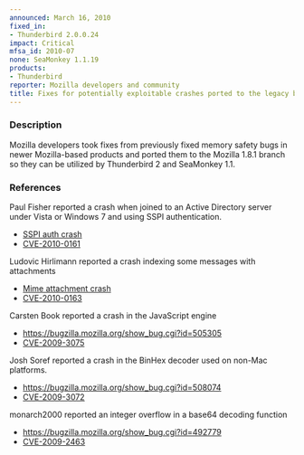 ```yaml
---
announced: March 16, 2010
fixed_in:
- Thunderbird 2.0.0.24
impact: Critical
mfsa_id: 2010-07
none: SeaMonkey 1.1.19
products:
- Thunderbird
reporter: Mozilla developers and community
title: Fixes for potentially exploitable crashes ported to the legacy branch
---
```


<h3>Description</h3>

<p>Mozilla developers took fixes from previously fixed memory safety
bugs in newer Mozilla-based products and ported them to the Mozilla
1.8.1 branch so they can be utilized by Thunderbird 2 and SeaMonkey
1.1.</p>

<h3>References</h3>

<p>Paul Fisher reported a crash when joined to an Active Directory server
under Vista or Windows 7 and using SSPI authentication.</p>
<ul>
  <li><a href="https://bugzilla.mozilla.org/show_bug.cgi?id=511806">SSPI auth crash</a></li>
  <li><a class="ex-ref" href="http://cve.mitre.org/cgi-bin/cvename.cgi?name=CVE-2010-0161">CVE-2010-0161</a></li>
</ul>

<p>Ludovic Hirlimann reported a crash indexing some messages with attachments</p>
<ul>
  <li><a href="https://bugzilla.mozilla.org/show_bug.cgi?id=505221">Mime attachment crash</a></li>
  <li><a class="ex-ref" href="http://cve.mitre.org/cgi-bin/cvename.cgi?name=CVE-2010-0163">CVE-2010-0163</a></li>
</ul>

<p>Carsten Book reported a crash in the JavaScript engine</p>
<ul>
  <li><a href="https://bugzilla.mozilla.org/show_bug.cgi?id=505305">https://bugzilla.mozilla.org/show_bug.cgi?id=505305</a></li>
  <li><a class="ex-ref" href="http://cve.mitre.org/cgi-bin/cvename.cgi?name=CVE-2009-3075">CVE-2009-3075</a></li>
</ul>

<p>Josh Soref reported a crash in the BinHex decoder used on non-Mac platforms.</p>
<ul>
  <li><a href="https://bugzilla.mozilla.org/show_bug.cgi?id=508074">https://bugzilla.mozilla.org/show_bug.cgi?id=508074</a></li>
  <li><a class="ex-ref" href="http://cve.mitre.org/cgi-bin/cvename.cgi?name=CVE-2009-3072">CVE-2009-3072</a></li>
</ul>

<p>monarch2000 reported an integer overflow in a base64 decoding function</p>
<ul>
  <li><a href="https://bugzilla.mozilla.org/show_bug.cgi?id=492779">https://bugzilla.mozilla.org/show_bug.cgi?id=492779</a></li>
  <li><a class="ex-ref" href="http://cve.mitre.org/cgi-bin/cvename.cgi?name=CVE-2009-2463">CVE-2009-2463</a></li>



</ul>